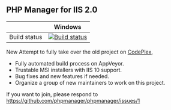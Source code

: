 PHP Manager for IIS 2.0
-----------------------

|              | Windows |
|:------------:|:-------:|
| Build status | [![Build status](https://img.shields.io/appveyor/ci/lextm/phpmanager/master.svg?label=appveyor&style=flat-square)](https://ci.appveyor.com/project/lextm/phpmanager) |

New Attempt to fully take over the old project on [CodePlex](http://phpmanager.codeplex.com),

* Fully automated build process on AppVeyor.
* Trustable MSI installers with IIS 10 support.
* Bug fixes and new features if needed.
* Organize a group of new maintainers to work on this project.

If you want to join, please respond to https://github.com/phpmanager/phpmanager/issues/1
